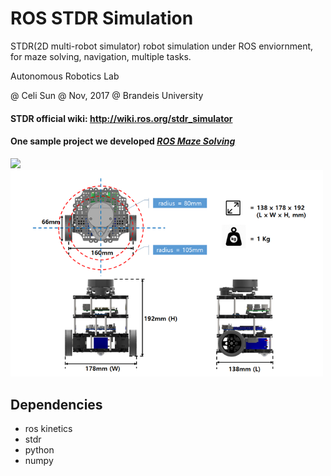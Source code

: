 # ROS STDR Simulation
STDR(2D multi-robot simulator) robot simulation under ROS enviornment, for maze solving, navigation, multiple tasks.

Autonomous Robotics Lab 

@ Celi Sun @ Nov, 2017 @ Brandeis University

#### STDR official wiki: http://wiki.ros.org/stdr_simulator

#### One sample project we developed *[ROS Maze Solving](http://campusrover.org.s3-website-us-west-2.amazonaws.com/content/topics/robotprojects/04_ROS_Maze.md/)*

<img src="https://github.com/celisun/STDR-simulation/blob/master/stdr-turtlebota.png" width="500">
<img src="https://raw.githubusercontent.com/celisun/ROS-STDR-simulation/master/Turtle-sketch.png" width="500">

## Dependencies

* ros kinetics
* stdr
* python
* numpy




